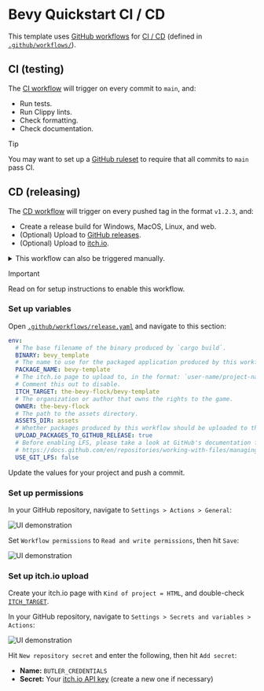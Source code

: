 # Bevy Quickstart CI / CD

This template uses [GitHub workflows](https://docs.github.com/en/actions/using-workflows) for [CI / CD](https://www.redhat.com/en/topics/devops/what-is-ci-cd) (defined in [`.github/workflows/`](.github/workflows)).

## CI (testing)

The [CI workflow](.github/workflows/ci.yaml) will trigger on every commit to `main`, and:

- Run tests.
- Run Clippy lints.
- Check formatting.
- Check documentation.

> [!Tip]
> You may want to set up a [GitHub ruleset](https://docs.github.com/en/repositories/configuring-branches-and-merges-in-your-repository/managing-rulesets/about-rulesets) to require that all commits to `main` pass CI.

## CD (releasing)

The [CD workflow](.github/workflows/release.yaml) will trigger on every pushed tag in the format `v1.2.3`, and:

- Create a release build for Windows, MacOS, Linux, and web.
- (Optional) Upload to [GitHub releases](https://docs.github.com/en/repositories/releasing-projects-on-github).
- (Optional) Upload to [itch.io](https://itch.io).

<details>
  <summary>This workflow can also be triggered manually.</summary>
    
In your GitHub repository, navigate to `Actions > Release > Run workflow`:

![UI demonstration](TODO)

Enter a version number in the format `v1.2.3`, then hit the green `Run workflow` button.
</details>

> [!Important]
> Read on for setup instructions to enable this workflow.

### Set up variables

Open [`.github/workflows/release.yaml`](.github/workflows/release.yaml) and navigate to this section:

```yaml
env:
  # The base filename of the binary produced by `cargo build`.
  BINARY: bevy_template
  # The name to use for the packaged application produced by this workflow.
  PACKAGE_NAME: bevy-template
  # The itch.io page to upload to, in the format: `user-name/project-name`.
  # Comment this out to disable.
  ITCH_TARGET: the-bevy-flock/bevy-template
  # The organization or author that owns the rights to the game.
  OWNER: the-bevy-flock
  # The path to the assets directory.
  ASSETS_DIR: assets
  # Whether packages produced by this workflow should be uploaded to the Github release.
  UPLOAD_PACKAGES_TO_GITHUB_RELEASE: true
  # Before enabling LFS, please take a look at GitHub's documentation for costs and quota limits:
  # https://docs.github.com/en/repositories/working-with-files/managing-large-files/about-storage-and-bandwidth-usage
  USE_GIT_LFS: false
```

Update the values for your project and push a commit.

### Set up permissions

In your GitHub repository, navigate to `Settings > Actions > General`:

![UI demonstration](TODO)

Set `Workflow permissions` to `Read and write permissions`, then hit `Save`:

![UI demonstration](TODO)

### Set up itch.io upload

Create your itch.io page with `Kind of project = HTML`, and double-check [`ITCH_TARGET`](#Set-up-variables).

In your GitHub repository, navigate to `Settings > Secrets and variables > Actions`:

![UI demonstration](TODO)

Hit `New repository secret` and enter the following, then hit `Add secret`:

- **Name:** `BUTLER_CREDENTIALS`
- **Secret:** Your [itch.io API key](https://ithch.io/user/settings/api-keys) (create a new one if necessary)
